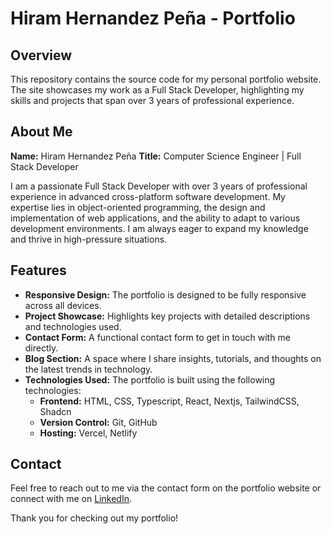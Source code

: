 # Hiram Hernandez Peña - Portfolio

## Overview

This repository contains the source code for my personal portfolio website. The site showcases my work as a Full Stack Developer, highlighting my skills and projects that span over 3 years of professional experience.

## About Me

**Name:** Hiram Hernandez Peña
**Title:** Computer Science Engineer | Full Stack Developer

I am a passionate Full Stack Developer with over 3 years of professional experience in advanced cross-platform software development. My expertise lies in object-oriented programming, the design and implementation of web applications, and the ability to adapt to various development environments. I am always eager to expand my knowledge and thrive in high-pressure situations.

## Features

- **Responsive Design:** The portfolio is designed to be fully responsive across all devices.
- **Project Showcase:** Highlights key projects with detailed descriptions and technologies used.
- **Contact Form:** A functional contact form to get in touch with me directly.
- **Blog Section:** A space where I share insights, tutorials, and thoughts on the latest trends in technology.
- **Technologies Used:** The portfolio is built using the following technologies:
  - **Frontend:** HTML, CSS, Typescript, React, Nextjs, TailwindCSS, Shadcn
  - **Version Control:** Git, GitHub
  - **Hosting:** Vercel, Netlify

## Contact

Feel free to reach out to me via the contact form on the portfolio website or connect with me on [LinkedIn](www.linkedin.com/in/hiram-hernandez-peña-3a9881217).

Thank you for checking out my portfolio!
